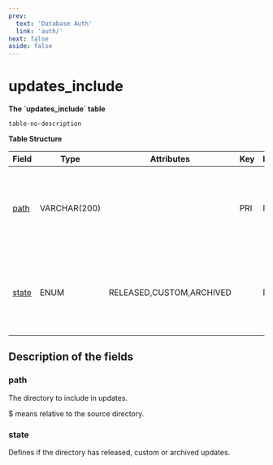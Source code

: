 ```yaml
---
prev:
  text: 'Database Auth'
  link: 'auth/'
next: false
aside: false
---
```


# updates_include

**The \`updates_include\` table**

`table-no-description`

**Table Structure**

| Field      | Type         | Attributes               | Key | Null | Default  | Extra | Comment                                                         |
| ---------- | ------------ | ------------------------ | --- | ---- | -------- | ----- | --------------------------------------------------------------- |
| [path][1]  | VARCHAR(200) |                          | PRI | NO   |          |       | Directory to include. $ means relative to the source directory. |
| [state][2] | ENUM         | RELEASED,CUSTOM,ARCHIVED |     | NO   | RELEASED |       | Defines if the directory contains released or archived updates. |

[1]: #path
[2]: #state

## Description of the fields

### path

The directory to include in updates.

$ means relative to the source directory.

### state

Defines if the directory has released, custom or archived updates.
